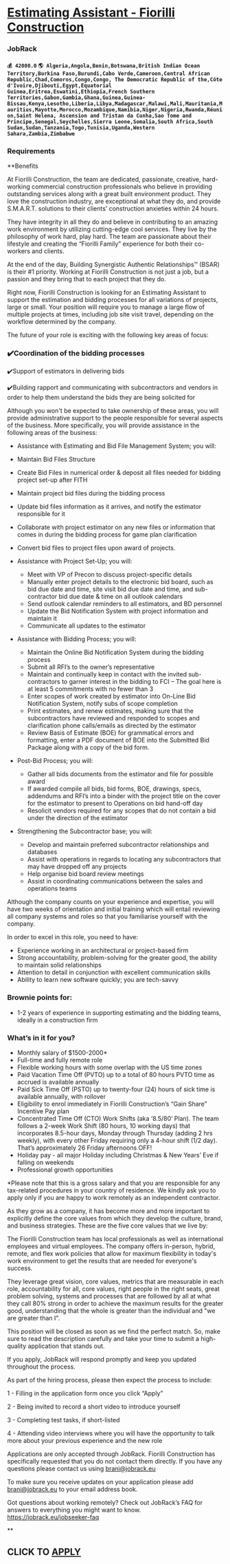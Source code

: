 # [Estimating Assistant - Fiorilli Construction](https://www.remotewlb.com/apply/estimating-assistant-fiorilli-construction)  
### JobRack  
#### `💰 42000.0` `🌎 Algeria,Angola,Benin,Botswana,British Indian Ocean Territory,Burkina Faso,Burundi,Cabo Verde,Cameroon,Central African Republic,Chad,Comoros,Congo,Congo, The Democratic Republic of the,Côte d'Ivoire,Djibouti,Egypt,Equatorial Guinea,Eritrea,Eswatini,Ethiopia,French Southern Territories,Gabon,Gambia,Ghana,Guinea,Guinea-Bissau,Kenya,Lesotho,Liberia,Libya,Madagascar,Malawi,Mali,Mauritania,Mauritius,Mayotte,Morocco,Mozambique,Namibia,Niger,Nigeria,Rwanda,Réunion,Saint Helena, Ascension and Tristan da Cunha,Sao Tome and Principe,Senegal,Seychelles,Sierra Leone,Somalia,South Africa,South Sudan,Sudan,Tanzania,Togo,Tunisia,Uganda,Western Sahara,Zambia,Zimbabwe`  

### Requirements

 **Benefits

At Fiorilli Construction, the team are dedicated, passionate, creative, hard-working commercial construction professionals who believe in providing outstanding services along with a great built environment product. They love the construction industry, are exceptional at what they do, and provide S.M.A.R.T. solutions to their clients’ construction anxieties within 24 hours.

They have integrity in all they do and believe in contributing to an amazing work environment by utilizing cutting-edge cool services. They live by the philosophy of work hard, play hard. The team are passionate about their lifestyle and creating the “Fiorilli Family” experience for both their co-workers and clients.

At the end of the day, Building Synergistic Authentic Relationships™ (BSAR) is their #1 priority. Working at Fiorilli Construction is not just a job, but a passion and they bring that to each project that they do.

Right now, Fiorilli Construction is looking for an Estimating Assistant to support the estimation and bidding processes for all variations of projects, large or small. Your position will require you to manage a large flow of multiple projects at times, including job site visit travel, depending on the workflow determined by the company.

The future of your role is exciting with the following key areas of focus:

### ✔️Coordination of the bidding processes

✔️Support of estimators in delivering bids

✔️Building rapport and communicating with subcontractors and vendors in order to help them understand the bids they are being solicited for

Although you won't be expected to take ownership of these areas, you will provide administrative support to the people responsible for several aspects of the business. More specifically, you will provide assistance in the following areas of the business:

  * Assistance with Estimating and Bid File Management System; you will:

  * Maintain Bid Files Structure 
  * Create Bid Files in numerical order & deposit all files needed for bidding project set-up after FITH
  * Maintain project bid files during the bidding process 
  * Update bid files information as it arrives, and notify the estimator responsible for it
  * Collaborate with project estimator on any new files or information that comes in during the bidding process for game plan clarification
  * Convert bid files to project files upon award of projects.

  * Assistance with Project Set-Up; you will:
    * Meet with VP of Precon to discuss project-specific details 
    * Manually enter project details to the electronic bid board, such as bid due date and time, site visit bid due date and time, and sub-contractor bid due date & time on all outlook calendars
    * Send outlook calendar reminders to all estimators, and BD personnel 
    * Update the Bid Notification System with project information and maintain it
    * Communicate all updates to the estimator

  * Assistance with Bidding Process; you will:
    * Maintain the Online Bid Notification System during the bidding process 
    * Submit all RFI’s to the owner’s representative 
    * Maintain and continually keep in contact with the invited sub-contractors to garner interest in the bidding to FCI – The goal here is at least 5 commitments with no fewer than 3
    * Enter scopes of work created by estimator into On-Line Bid Notification System, notify subs of scope completion
    * Print estimates, and renew estimates, making sure that the subcontractors have reviewed and responded to scopes and clarification phone calls/emails as directed by the estimator
    * Review Basis of Estimate (BOE) for grammatical errors and formatting, enter a PDF document of BOE into the Submitted Bid Package along with a copy of the bid form.

  * Post-Bid Process; you will:
    * Gather all bids documents from the estimator and file for possible award
    * If awarded compile all bids, bid forms, BOE, drawings, specs, addendums and RFI’s into a binder with the project title on the cover for the estimator to present to Operations on bid hand-off day
    * Resolicit vendors required for any scopes that do not contain a bid under the direction of the estimator

  * Strengthening the Subcontractor base; you will:
    * Develop and maintain preferred subcontractor relationships and databases
    * Assist with operations in regards to locating any subcontractors that may have dropped off any projects
    * Help organise bid board review meetings 
    * Assist in coordinating communications between the sales and operations teams 

Although the company counts on your experience and expertise, you will have two weeks of orientation and initial training which will entail reviewing all company systems and roles so that you familiarise yourself with the company.

In order to excel in this role, you need to have:

  * Experience working in an architectural or project-based firm 
  * Strong accountability, problem-solving for the greater good, the ability to maintain solid relationships 
  * Attention to detail in conjunction with excellent communication skills
  * Ability to learn new software quickly; you are tech-savvy

### Brownie points for:

  * 1-2 years of experience in supporting estimating and the bidding teams, ideally in a construction firm 

### What’s in it for you?

  * Monthly salary of $1500-2000* 
  * Full-time and fully remote role
  * Flexible working hours with some overlap with the US time zones
  * Paid Vacation Time Off (PVTO) up to a total of 80 hours PVTO time as accrued is available annually
  * Paid Sick Time Off (PSTO) up to twenty-four (24) hours of sick time is available annually, with rollover
  * Eligibility to enrol immediately in Fiorilli Construction’s “Gain Share” Incentive Pay plan
  * Concentrated Time Off (CTO) Work Shifts (aka ‘8.5/80’ Plan). The team follows a 2-week Work Shift (80 hours, 10 working days) that incorporates 8.5-hour days, Monday through Thursday (adding 2 hrs weekly), with every other Friday requiring only a 4-hour shift (1/2 day). That’s approximately 26 Friday afternoons OFF!
  * Holiday pay - all major Holiday including Christmas & New Years’ Eve if falling on weekends
  * Professional growth opportunities

*Please note that this is a gross salary and that you are responsible for any tax-related procedures in your country of residence. We kindly ask you to apply only if you are happy to work remotely as an independent contractor.

As they grow as a company, it has become more and more important to explicitly define the core values from which they develop the culture, brand, and business strategies. These are the five core values that we live by:

The Fiorilli Construction team has local professionals as well as international employees and virtual employees. The company offers in-person, hybrid, remote, and flex work policies that allow for maximum flexibility in today's work environment to get the results that are needed for everyone's success.

They leverage great vision, core values, metrics that are measurable in each role, accountability for all, core values, right people in the right seats, great problem solving, systems and processes that are followed by all at what they call 80% strong in order to achieve the maximum results for the greater good, understanding that the whole is greater than the individual and "we are greater than I".

This position will be closed as soon as we find the perfect match. So, make sure to read the description carefully and take your time to submit a high-quality application that stands out.

If you apply, JobRack will respond promptly and keep you updated throughout the process.

As part of the hiring process, please then expect the process to include:

1 - Filling in the application form once you click “Apply”

2 - Being invited to record a short video to introduce yourself

3 - Completing test tasks, if short-listed

4 - Attending video interviews where you will have the opportunity to talk more about your previous experience and the new role

Applications are only accepted through JobRack. Fiorilli Construction has specifically requested that you do not contact them directly. If you have any questions please contact us using brani@jobrack.eu

To make sure you receive updates on your application please add brani@jobrack.eu to your email address book.

Got questions about working remotely? Check out JobRack’s FAQ for answers to everything you might want to know. https://jobrack.eu/jobseeker-faq

**

  
## CLICK TO [APPLY](https://www.remotewlb.com/apply/estimating-assistant-fiorilli-construction)

